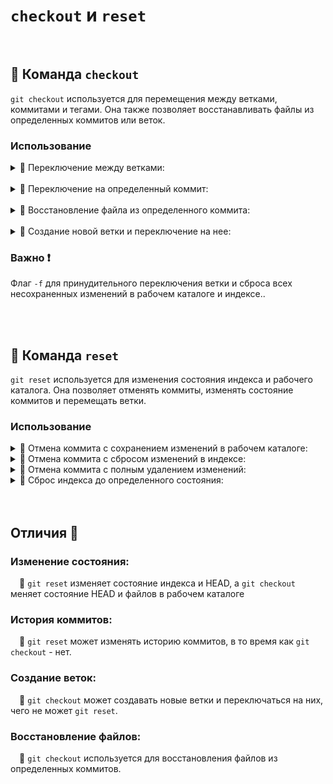 # `checkout` и `reset`

<br>

## 🚩 Команда `checkout`
`git checkout` используется для перемещения между ветками, коммитами и тегами. Она также позволяет восстанавливать файлы из определенных коммитов или веток.

### Использование
  <details>
   <summary>🔹 Переключение между ветками:</summary>
    
  <br>
      
  ```sh
  git checkout <branch_name>
  ```
  </details>
  <br>
  <details>
   <summary>🔹 Переключение на определенный коммит:</summary>
       
  <br>
      
  ```sh
  git checkout <commit_hash>
  ```
  👆 `HEAD` будет указывать не на ветку, а на конкретный коммит
  
  </details>
   <br>
  <details>
   <summary>🔹 Восстановление файла из определенного коммита:</summary>
    
  <br>
      
   ```sh
   git checkout <commit_hash> -- <file_path>
   ```
  </details>
  <br>
  <details>
    <summary>🔹 Создание новой ветки и переключение на нее:</summary>
        
  <br>
      
   ```sh
   git checkout -b <new_branch_name>
   ```
  </details>

### Важно ❗
Флаг `-f` для принудительного переключения ветки и сброса всех несохраненных изменений в рабочем каталоге и индексе..

<br>
<br>

## 🚩 Команда `reset`
`git reset` используется для изменения состояния индекса и рабочего каталога. Она позволяет отменять коммиты, изменять состояние коммитов и перемещать ветки.

### Использование
  <details>
    <summary>🔹 Отмена коммита с сохранением изменений в рабочем каталоге:</summary>

   ```sh
   git reset --soft <commit_hash>
   ```
  </details>

  <details>
    <summary>🔹 Отмена коммита с сбросом изменений в индексе:</summary>
    
    <br>
    
   ```sh
   git reset --mixed <commit_hash>
   ```
  </details>

  <details>
    <summary>🔹 Отмена коммита с полным удалением изменений:</summary>
        
    <br>
    
   ```sh
   git reset --hard <commit_hash>
   ```
  </details>

  <details>
    <summary>🔹 Сброс индекса до определенного состояния:</summary>
        
    <br>
    
   ```sh
   git reset <commit_hash>
   ```
  </details>


<br>
<br>

## Отличия 🛑

### Изменение состояния: 
&emsp;🔵 `git reset` изменяет состояние индекса и HEAD, а `git checkout` меняет состояние HEAD и файлов в рабочем каталоге

### История коммитов: 
&emsp;🔵 `git reset` может изменять историю коммитов, в то время как `git checkout` - нет.

### Создание веток: 
&emsp;🔵 `git checkout` может создавать новые ветки и переключаться на них, чего не может `git reset`.

### Восстановление файлов: 
&emsp;🔵 `git checkout` используется для восстановления файлов из определенных коммитов.
